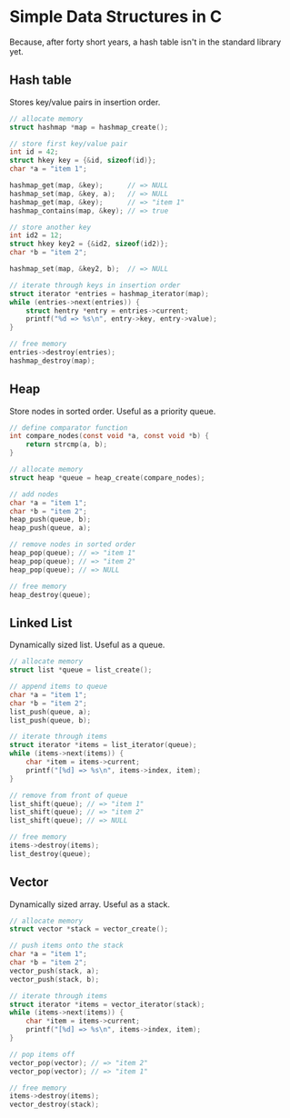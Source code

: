 # Simple Data Structures in C

Because, after forty short years, a hash table isn't in the standard library yet.

## Hash table

Stores key/value pairs in insertion order.

```c
// allocate memory
struct hashmap *map = hashmap_create();

// store first key/value pair
int id = 42;
struct hkey key = {&id, sizeof(id)};
char *a = "item 1";

hashmap_get(map, &key);      // => NULL
hashmap_set(map, &key, a);   // => NULL
hashmap_get(map, &key);      // => "item 1"
hashmap_contains(map, &key); // => true

// store another key
int id2 = 12;
struct hkey key2 = {&id2, sizeof(id2)};
char *b = "item 2";

hashmap_set(map, &key2, b);  // => NULL

// iterate through keys in insertion order
struct iterator *entries = hashmap_iterator(map);
while (entries->next(entries)) {
    struct hentry *entry = entries->current;
    printf("%d => %s\n", entry->key, entry->value);
}

// free memory
entries->destroy(entries);
hashmap_destroy(map);
```

## Heap

Store nodes in sorted order. Useful as a priority queue.

```c
// define comparator function
int compare_nodes(const void *a, const void *b) {
    return strcmp(a, b);
}

// allocate memory
struct heap *queue = heap_create(compare_nodes);

// add nodes
char *a = "item 1";
char *b = "item 2";
heap_push(queue, b);
heap_push(queue, a);

// remove nodes in sorted order
heap_pop(queue); // => "item 1"
heap_pop(queue); // => "item 2"
heap_pop(queue); // => NULL

// free memory
heap_destroy(queue);
```

## Linked List

Dynamically sized list. Useful as a queue.

```c
// allocate memory
struct list *queue = list_create();

// append items to queue
char *a = "item 1";
char *b = "item 2";
list_push(queue, a);
list_push(queue, b);

// iterate through items
struct iterator *items = list_iterator(queue);
while (items->next(items)) {
    char *item = items->current;
    printf("[%d] => %s\n", items->index, item);
}

// remove from front of queue
list_shift(queue); // => "item 1"
list_shift(queue); // => "item 2"
list_shift(queue); // => NULL

// free memory
items->destroy(items);
list_destroy(queue);
```

## Vector

Dynamically sized array. Useful as a stack.

```c
// allocate memory
struct vector *stack = vector_create();

// push items onto the stack
char *a = "item 1";
char *b = "item 2";
vector_push(stack, a);
vector_push(stack, b);

// iterate through items
struct iterator *items = vector_iterator(stack);
while (items->next(items)) {
    char *item = items->current;
    printf("[%d] => %s\n", items->index, item);
}

// pop items off
vector_pop(vector); // => "item 2"
vector_pop(vector); // => "item 1"

// free memory
items->destroy(items);
vector_destroy(stack);
```
